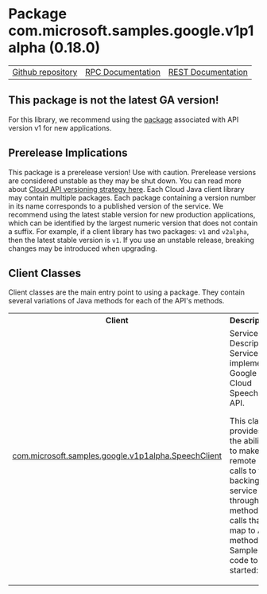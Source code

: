 # Package com.microsoft.samples.google.v1p1alpha (0.18.0)
<table>
   <tr>
     <td><a href="https://github.com/googleapis/google-cloud-java/tree/main/java-apikeys/google-cloud-apikeys/src/main/java/com/microsoft/samples/google/v1p1alpha">Github repository</a></td>
     <td><a href="https://cloud.google.com/api-keys/docs/reference/rpc">RPC Documentation</a></td>
     <td><a href="https://cloud.google.com/api-keys/docs/reference/rest">REST Documentation</a></td>
   </tr>
 </table>

## This package is not the latest GA version! 

 For this library, we recommend using the [package](https://cloud.google.com/java/docs/reference/google-cloud-apikeys/latest/com.microsoft.samples.google.v1) associated with API version v1 for new applications.

## Prerelease Implications

This package is a prerelease version! Use with caution.
Prerelease versions are considered unstable as they may be shut down. You can read more about [Cloud API versioning strategy here](https://cloud.google.com/apis/design/versioning).
Each Cloud Java client library may contain multiple packages. Each package containing a version number in its name corresponds to a published version of the service.
We recommend using the latest stable version for new production applications, which can be identified by the largest numeric version that does not contain a suffix.
For example, if a client library has two packages: `v1` and `v2alpha`, then the latest stable version is `v1`.
If you use an unstable release, breaking changes may be introduced when upgrading.

## Client Classes
Client classes are the main entry point to using a package.
They contain several variations of Java methods for each of the API's methods.
<table>
   <tr>
     <th>
Client</th>
     <th>
Description</th>
<tr>
<td><a href="https://cloud.google.com/java/docs/reference/google-cloud-apikeys/latest/com.microsoft.samples.google.v1p1alpha.SpeechClient">com.microsoft.samples.google.v1p1alpha.SpeechClient</a></td>
<td>
Service Description: Service that implements Google Cloud Speech API.

 <p>This class provides the ability to make remote calls to the backing service through method
 calls that map to API methods. Sample code to get started:</td>
   </tr>
 </table>

